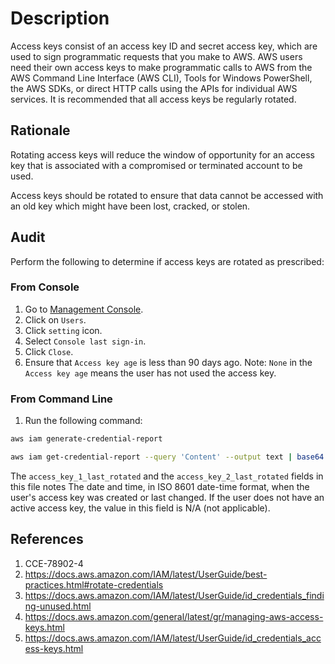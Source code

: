 # Description

Access keys consist of an access key ID and secret access key, which are used to sign programmatic requests that you make to AWS. AWS users need their own access keys to make programmatic calls to AWS from the AWS Command Line Interface (AWS CLI), Tools for Windows PowerShell, the AWS SDKs, or direct HTTP calls using the APIs for individual AWS services. It is recommended that all access keys be regularly rotated.

## Rationale

Rotating access keys will reduce the window of opportunity for an access key that is associated with a compromised or terminated account to be used.

Access keys should be rotated to ensure that data cannot be accessed with an old key which might have been lost, cracked, or stolen.

## Audit

Perform the following to determine if access keys are rotated as prescribed:

### From Console

1. Go to [Management Console](https://console.aws.amazon.com/iam).
2. Click on `Users`.
3. Click `setting` icon.
4. Select `Console last sign-in`.
5. Click `Close`.
6. Ensure that `Access key age` is less than 90 days ago.
Note: `None` in the `Access key age` means the user has not used the access key.

### From Command Line

1. Run the following command:

```sh
aws iam generate-credential-report
```

```sh
aws iam get-credential-report --query 'Content' --output text | base64 -d
```

The `access_key_1_last_rotated` and the `access_key_2_last_rotated` fields in this file notes The date and time, in ISO 8601 date-time format, when the user's access key was created or last changed. If the user does not have an active access key, the value in this field is N/A (not applicable).

## References

1. CCE-78902-4
2. <https://docs.aws.amazon.com/IAM/latest/UserGuide/best-practices.html#rotate-credentials>
3. <https://docs.aws.amazon.com/IAM/latest/UserGuide/id_credentials_finding-unused.html>
4. <https://docs.aws.amazon.com/general/latest/gr/managing-aws-access-keys.html>
5. <https://docs.aws.amazon.com/IAM/latest/UserGuide/id_credentials_access-keys.html>
